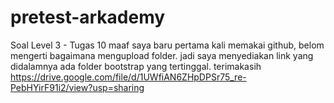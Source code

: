 # pretest-arkademy
Soal Level  3 - Tugas 10
maaf saya baru pertama kali memakai github, belom mengerti bagaimana mengupload folder. jadi saya menyediakan link yang didalamnya ada folder bootstrap yang tertinggal. terimakasih
https://drive.google.com/file/d/1UWfiAN6ZHpDPSr75_re-PebHYirF91i2/view?usp=sharing
